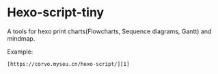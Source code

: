 # Hexo-script-tiny

A tools for hexo print charts(Flowcharts, Sequence diagrams, Gantt) and mindmap.


Example:

    [https://corvo.myseu.cn/hexo-script/][1]


[1]: https://corvo.myseu.cn/hexo-script/